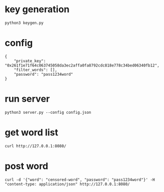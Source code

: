 # key generation

```
python3 keygen.py
```

# config

```
{
    "private_key": "0x261f1e71f64c063745058da3ec2affa0fa8792cdc818e778c34bed06340fb12",
    "filter_words": [],
    "password": "pass1234word"
}
```

# run server

```
python3 server.py --config config.json
```

# get word list

```
curl http://127.0.0.1:8080/
```

# post word

```
curl -d '{"word": "censored-word", "password": "pass1234word"}' -H "content-type: application/json" http://127.0.0.1:8080/
```

